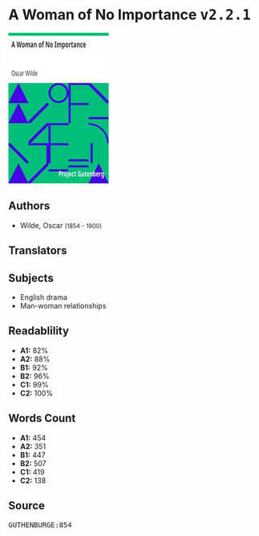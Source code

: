 # A Woman of No Importance <kbd>v2.2.1</kbd>

![](./cover.medium.jpg "")

## Authors


 - Wilde, Oscar <small>(1854 - 1900)</small>

## Translators



## Subjects


 - English drama
 - Man-woman relationships

## Readablility


 - **A1:** 82%
 - **A2:** 88%
 - **B1:** 92%
 - **B2:** 96%
 - **C1:** 99%
 - **C2:** 100%

## Words Count


 - **A1:** 454
 - **A2:** 351
 - **B1:** 447
 - **B2:** 507
 - **C1:** 419
 - **C2:** 138

## Source


<kbd>GUTHENBURGE:854</kbd>
